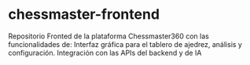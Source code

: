 # chessmaster-frontend
Repositorio Fronted de la plataforma Chessmaster360 con las funcionalidades de: Interfaz gráfica para el tablero de ajedrez, análisis y configuración. Integración con las APIs del backend y de IA
